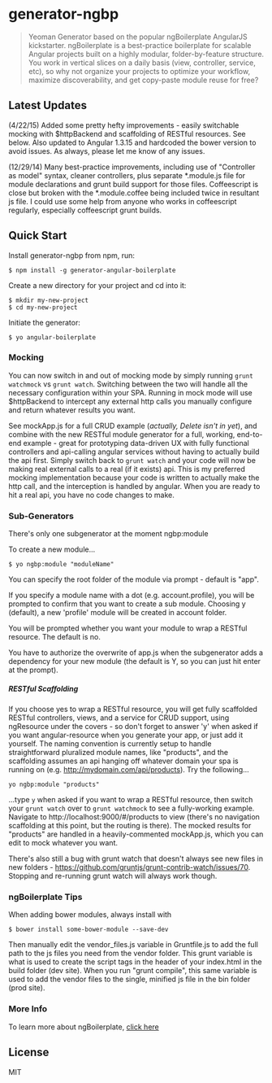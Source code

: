 # generator-ngbp

> Yeoman Generator based on the popular ngBoilerplate AngularJS kickstarter.  ngBoilerplate is a best-practice boilerplate for scalable Angular projects built on a highly modular, folder-by-feature structure.  You work in vertical slices on a daily basis (view, controller, service, etc), so why not organize your projects to optimize your workflow, maximize discoverability, and get copy-paste module reuse for free?

## Latest Updates
(4/22/15) Added some pretty hefty improvements - easily switchable mocking with $httpBackend and scaffolding of RESTful resources.  See below. Also updated to Angular 1.3.15 and hardcoded the bower version to avoid issues.  As always, please let me know of any issues.

(12/29/14) Many best-practice improvements, including use of "Controller as model" syntax, cleaner controllers, plus separate \*.module.js file for module declarations and
grunt build support for those files.
Coffeescript is close but broken with the *.module.coffee being included twice in resultant js file.  I could use some help from anyone who works
in coffeescript regularly, especially coffeescript grunt builds. 

## Quick Start

Install generator-ngbp from npm, run:

```
$ npm install -g generator-angular-boilerplate
```

Create a new directory for your project and cd into it:

```
$ mkdir my-new-project
$ cd my-new-project
```

Initiate the generator:

```
$ yo angular-boilerplate
```
### Mocking
You can now switch in and out of mocking mode by simply running ```grunt watchmock``` vs ```grunt watch```.  Switching between the two will handle all the necessary configuration within your SPA. Running in mock mode will use $httpBackend to intercept any external http calls you manually configure and return whatever results you want.

See mockApp.js for a full CRUD example (*actually, Delete isn't in yet*), and combine with the new RESTful module generator for a full, working, end-to-end example - great for prototyping data-driven UX with fully functional controllers and api-calling angular services without having to actually build the api first.  Simply switch back to ```grunt watch``` and your code will now be making real external calls to a real (if it exists) api.  This is my preferred mocking implementation because your code is written to actually make the http call, and the interception is handled by angular.  When you are ready to hit a real api, you have no code changes to make.

### Sub-Generators

There's only one subgenerator at the moment
    ngbp:module

To create a new module...

```
$ yo ngbp:module "moduleName"
```

You can specify the root folder of the module via prompt - default is "app".

If you specify a module name with a dot (e.g. account.profile), you will be prompted to confirm that you want to create a sub module. Choosing y (default), a new 'profile' module will be created in account folder.

You will be prompted whether you want your module to wrap a RESTful resource.  The default is no.

You have to authorize the overwrite of app.js when the subgenerator adds a dependency for your new module (the default is Y, so you can just hit enter at the prompt).

##### RESTful Scaffolding
If you choose yes to wrap a RESTful resource, you will get fully scaffolded RESTful controllers, views, and a service for CRUD support, using ngResource under the covers - so don't forget to answer 'y' when asked if you want angular-resource when you generate your app, or just add it yourself.  The naming convention is currently setup to handle straightforward pluralized module names, like "products", and the scaffolding assumes an api hanging off whatever domain your spa is running on (e.g. http://mydomain.com/api/products).  Try the following...
```
yo ngbp:module "products"
```
...type ```y``` when asked if you want to wrap a RESTful resource, then switch your ```grunt watch``` over to ```grunt watchmock``` to see a fully-working example.  Navigate to http://localhost:9000/#/products to view (there's no navigation scaffolding at this point, but the routing is there).  The mocked results for "products" are handled in a heavily-commented mockApp.js, which you can edit to mock whatever you want.

There's also still a bug with grunt watch that doesn't always see new files in new folders - https://github.com/gruntjs/grunt-contrib-watch/issues/70. Stopping and
re-running grunt watch will always work though.

### ngBoilerplate Tips

When adding bower modules, always install with
```
$ bower install some-bower-module --save-dev
```
Then manually edit the vendor_files.js variable in Gruntfile.js to add the full path to the js files you need from the vendor folder.
This grunt variable is what is used to create the script tags in the header of your index.html in the build folder (dev site).
When you run "grunt compile", this same variable is used to add the vendor files to the single, minified js file in the bin folder (prod site).

### More Info

To learn more about ngBoilerplate, [click here](https://github.com/ngbp/ngbp)



## License

MIT
